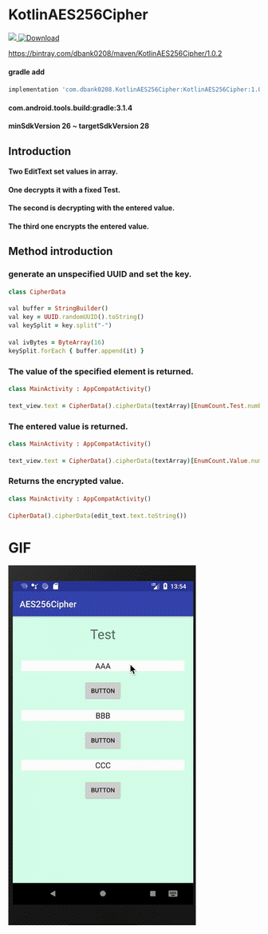 # KotlinAES256Cipher
 
<a href='https://bintray.com/dbank0208/maven/KotlinAES256Cipher?source=watch' alt='Get automatic notifications about new "KotlinAES256Cipher" versions'><img src='https://www.bintray.com/docs/images/bintray_badge_color.png'></a>[ ![Download](https://api.bintray.com/packages/dbank0208/maven/KotlinAES256Cipher/images/download.svg) ](https://bintray.com/dbank0208/maven/KotlinAES256Cipher/_latestVersion) 
 
https://bintray.com/dbank0208/maven/KotlinAES256Cipher/1.0.2


#### gradle add

```ruby
implementation 'com.dbank0208.KotlinAES256Cipher:KotlinAES256Cipher:1.0.2'
```

#### com.android.tools.build:gradle:3.1.4
#### minSdkVersion 26 ~ targetSdkVersion 28


## Introduction

#### Two EditText set values in array.
#### One decrypts it with a fixed Test.
#### The second is decrypting with the entered value.
#### The third one encrypts the entered value.


## Method introduction
### generate an unspecified UUID and set the key.
```ruby
class CipherData

val buffer = StringBuilder()
val key = UUID.randomUUID().toString()
val keySplit = key.split("-")

val ivBytes = ByteArray(16)
keySplit.forEach { buffer.append(it) }
```
### The value of the specified element is returned.
```ruby
class MainActivity : AppCompatActivity()

text_view.text = CipherData().cipherData(textArray)[EnumCount.Test.number]
```

### The entered value is returned.
```ruby
class MainActivity : AppCompatActivity()

text_view.text = CipherData().cipherData(textArray)[EnumCount.Value.number]
```

### Returns the encrypted value.

```ruby
class MainActivity : AppCompatActivity() 

CipherData().cipherData(edit_text.text.toString()) 
```

# GIF
![](https://github.com/daisukenagata/KotlinAES256Cipher/blob/master/movie.gif?raw=true)

